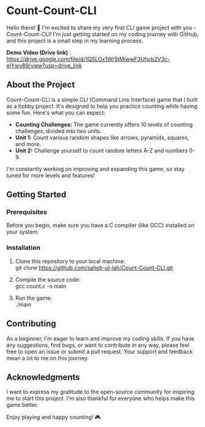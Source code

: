 # Count-Count-CLI

Hello there! 👋 I'm excited to share my very first CLI game project with you - Count-Count-CLI! I'm just getting started on my coding journey with GitHub, and this project is a small step in my learning process.

**Demo Video (Drive link)** : https://drive.google.com/file/d/1QSLOx1Wr5tMjwwF3Uhcb2V3c-eIYwv89/view?usp=drive_link

## About the Project

Count-Count-CLI is a simple CLI (Command Line Interface) game that I built as a hobby project. It's designed to help you practice counting while having some fun. Here's what you can expect:

- **Counting Challenges:** The game currently offers 10 levels of counting challenges, divided into two units.
- **Unit 1:** Count various random shapes like arrows, pyramids, squares, and more.
- **Unit 2:** Challenge yourself to count random letters A-Z and numbers 0-9.

I'm constantly working on improving and expanding this game, so stay tuned for more levels and features!

## Getting Started

### Prerequisites

Before you begin, make sure you have a C compiler (like GCC) installed on your system.

### Installation

1. Clone this repository to your local machine:<br>
git clone https://github.com/saheb-ul-lah/Count-Count-CLI.git

2. Compile the source code:<br>
gcc count.c -o main


3. Run the game:<br>
./main


## Contributing

As a beginner, I'm eager to learn and improve my coding skills. If you have any suggestions, find bugs, or want to contribute in any way, please feel free to open an issue or submit a pull request. Your support and feedback mean a lot to me on this journey.

## Acknowledgments

I want to express my gratitude to the open-source community for inspiring me to start this project. I'm also thankful for everyone who helps make this game better.

Enjoy playing and happy counting! 🎮


